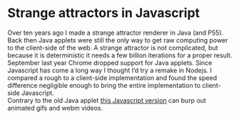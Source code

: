 <!--
  id: 3044
  slug: strange-attractors-javascript
  type: fortpolio
  excerpt: <p>A pure Javascript strange attractor renderer with a WebGL preview. Renders images and animated gifs from mathematical formulas with interpolated variables.</p> 
  content: <p>Over ten years ago I made a strange attractor renderer in Java (and P55). Back then Java applets were still the only way to get raw computing power to the client-side of the web. A strange attractor is not complicated, but because it is deterministic it needs a few billion iterations for a proper result. September last year Chrome dropped support for Java applets. Since Javascript has come a long way I thought I&#8217;d try a remake in Nodejs. I compared a rough to a client-side implementation and found the speed difference negligible enough to bring the entire implementation to client-side Javascript.<br /> Contrary to the old Java applet <a href="http://attractors.ronvalstar.nl" target="_blank">this Javascript version</a> can burp out animated gifs and webm videos.</p> 
  categories: javascript,3D,video,open source
  tags: Javascript,interaction design,math,cool shit,particles,webgl,concept
  datefrom: 2016-03-04
  dateto: 2016-07-14
  incv: true
  inportfolio: true
  clients: 
  collaboration: 
  prizes: 
  thumbnail: attractors01.jpg
  image: attractors01.jpg
  images: attractors00.png,attractors01.jpg,attractors02.jpg,Lorenz-84-52.gif,Lorenz-84-31.gif,Lorenz-84-57.png
-->

# Strange attractors in Javascript

<p>Over ten years ago I made a strange attractor renderer in Java (and P55). Back then Java applets were still the only way to get raw computing power to the client-side of the web. A strange attractor is not complicated, but because it is deterministic it needs a few billion iterations for a proper result. September last year Chrome dropped support for Java applets. Since Javascript has come a long way I thought I&#8217;d try a remake in Nodejs. I compared a rough to a client-side implementation and found the speed difference negligible enough to bring the entire implementation to client-side Javascript.<br />
Contrary to the old Java applet <a href="http://attractors.ronvalstar.nl" target="_blank">this Javascript version</a> can burp out animated gifs and webm videos.</p>

